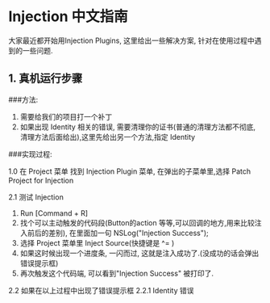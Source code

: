 # Injection 中文指南

大家最近都开始用Injection Plugins, 这里给出一些解决方案,
针对在使用过程中遇到的一些问题.


## 1. 真机运行步骤

###方法:

1. 需要给我们的项目打一个补丁
2. 如果出现 Identity 相关的错误, 需要清理你的证书(普通的清理方法都不彻底, 清理方法后面给出),这里先给出另一个方法,指定 Identity

###实现过程:

1.0 在 Project 菜单 找到 Injection Plugin 菜单, 
  在弹出的子菜单里,选择 Patch Project for Injection

2.1 测试 Injection

  1. Run [Command + R]
  2. 找个可以主动触发的代码段(Button的action 等等,可以回调的地方,用来比较注入前后的差别), 
     在里面加一句 NSLog("Injection Success");
  3. 选择 Project 菜单里 Inject Source(快捷键是 ^= )
  4. 如果这时候出现一个进度条, 一闪而过, 这就是注入成功了.(没成功的话会弹出错误提示框)
  5. 再次触发这个代码端, 可以看到"Injection Success" 被打印了.

2.2 如果在以上过程中出现了错误提示框
    2.2.1 Identity 错误
    
